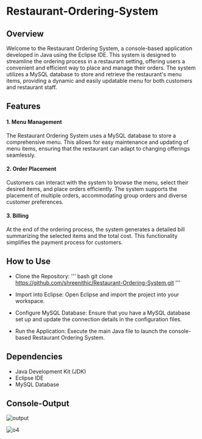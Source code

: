 # Restaurant-Ordering-System

## Overview

Welcome to the Restaurant Ordering System, a console-based application developed in Java using the Eclipse IDE. This system is designed to streamline the ordering process in a restaurant setting, offering users a convenient and efficient way to place and manage their orders. The system utilizes a MySQL database to store and retrieve the restaurant's menu items, providing a dynamic and easily updatable menu for both customers and restaurant staff.

## Features

#### 1. Menu Management

The Restaurant Ordering System uses a MySQL database to store a comprehensive menu. This allows for easy maintenance and updating of menu items, ensuring that the restaurant can adapt to changing offerings seamlessly.

#### 2. Order Placement

Customers can interact with the system to browse the menu, select their desired items, and place orders efficiently. The system supports the placement of multiple orders, accommodating group orders and diverse customer preferences.

#### 3. Billing

At the end of the ordering process, the system generates a detailed bill summarizing the selected items and the total cost. This functionality simplifies the payment process for customers.

## How to Use

+ Clone the Repository:
''' bash
git clone https://github.com/shreenithic/Restaurant-Ordering-System.git
'''
+ Import into Eclipse: Open Eclipse and import the project into your workspace.

+ Configure MySQL Database: Ensure that you have a MySQL database set up and update the connection details in the configuration files. 

+ Run the Application: Execute the main Java file to launch the console-based Restaurant Ordering System.


## Dependencies

+ Java Development Kit (JDK)
+ Eclipse IDE
+ MySQL Database


## Console-Output

![output](https://github.com/shreenithic/Restaurant-Ordering-System/assets/124715038/afc66350-c7dc-4212-9639-b8edaf47d927)

![o4](https://github.com/shreenithic/Restaurant-Ordering-System/assets/124715038/147c015c-7f66-43b5-ad1e-7779d95cd838)
